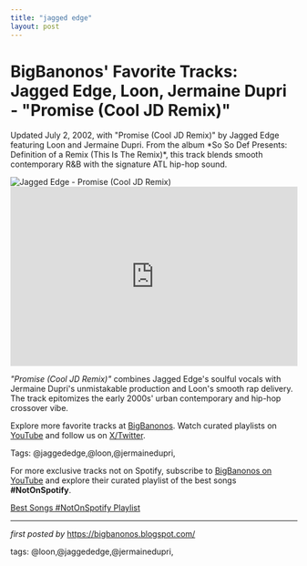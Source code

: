 ```yaml
---
title: "jagged edge"
layout: post
---
```

<!-- Post Title -->
<h1 >BigBanonos' Favorite Tracks: Jagged Edge, Loon, Jermaine Dupri - "Promise (Cool JD Remix)"</h1> <!-- Introductory Text -->
<p >Updated July 2, 2002, with "Promise (Cool JD Remix)" by Jagged Edge featuring Loon and Jermaine Dupri. From the album *So So Def Presents: Definition of a Remix (This Is The Remix)*, this track blends smooth contemporary R&B with the signature ATL hip-hop sound.</p> <!-- Featured Image -->
<div > <img src="https://images.squarespace-cdn.com/content/v1/56858337cbced60d3b293aef/1499359029867-P0R3WRQ9LG2NQ0WHB09F/Albumism_JaggedEdge_MainImage1.jpg" alt="Jagged Edge - Promise (Cool JD Remix)" />
</div> <!-- YouTube Video Embed -->
<div > <iframe width="100%" height="315" src="https://www.youtube.com/embed/2Gd-w19840Q" title="Promise (Cool JD Remix)" frameborder="0" allow="accelerometer; autoplay; encrypted-media; gyroscope; picture-in-picture; web-share" referrerpolicy="strict-origin-when-cross-origin" allowfullscreen></iframe>
</div> <!-- Song Information -->
<div > <p><em>"Promise (Cool JD Remix)"</em> combines Jagged Edge's soulful vocals with Jermaine Dupri's unmistakable production and Loon's smooth rap delivery. The track epitomizes the early 2000s' urban contemporary and hip-hop crossover vibe.</p>
</div> <!-- Footer Links -->
<div > <p>Explore more favorite tracks at <a href="https://bigbanonos.blogspot.com/" target="_blank">BigBanonos</a>. Watch curated playlists on <a href="https://www.youtube.com/@BigBanonos" target="_blank">YouTube</a> and follow us on <a href="https://x.com/bigbanonos" target="_blank">X/Twitter</a>.</p>
</div> <!-- Tags -->
<p >Tags: @jaggededge,@loon,@jermainedupri,</p>


<!--Subscribe and Playlist Links-->
<div>
    <p>For more exclusive tracks not on Spotify, subscribe to <a href="https://www.youtube.com/@BigBanonos" target="_blank">BigBanonos on YouTube</a> and explore their curated playlist of the best songs <strong>#NotOnSpotify</strong>.</p>
    <p><a href="https://www.youtube.com/playlist?list=PLtuNtuTatqI0kFahUCbtbfenC_ET5O_tr" target="_blank">Best Songs #NotOnSpotify Playlist<br /></a></p></div>

<hr />

<p><em>first posted by</em> <a href="https://bigbanonos.blogspot.com/" rel="noopener" target="_new">https://bigbanonos.blogspot.com/</a></p>

<p>tags: @loon,@jaggededge,@jermainedupri,</p>
